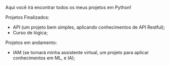 Aqui você irá encontrar todos os meus projetos em Python!

Projetos Finalizados:
- API (um projeto bem símples, aplicando conhecimentos de API Restful);
- Curso de lógica;

Projetos em andamento:
- IAM (se tornará minha assistente virtual, um projeto para aplicar conhecimentos em ML, e IA);
